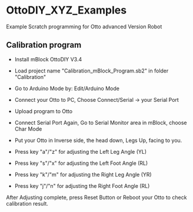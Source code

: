 # OttoDIY_XYZ_Examples
Example Scratch programming for Otto advanced Version Robot 
## Calibration program
- Install mBlock OttoDIY V3.4
- Load project name "Calibration_mBlock_Program.sb2" in folder "Calibration"
- Go to Arduino Mode by: Edit/Arduino Mode
- Connect your Otto to PC, Choose Connect/Serial -> your Serial Port 
- Upload program to Otto

- Connect Serial Port Again, Go to Serial Monitor area in mBlock, choose Char Mode
- Put your Otto in Inverse side, the head down, Legs Up, facing to you. 
- Press key "a"/"z" for adjusting the Left Leg Angle (YL) 
- Press key "s"/"x" for adjusting the Left Foot Angle (RL)
- Press key "k"/"m" for adjusting the Right Leg Angle (YR) 
- Press key "j"/"n" for adjusting the Right Foot Angle (RL)

After Adjusting complete, press Reset Button or Reboot your Otto to check calibration result. 
